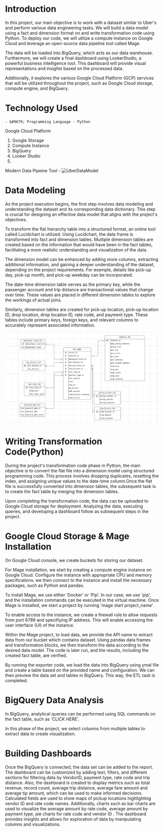# Introduction

In this project, our main objective is to work with a dataset similar to Uber's and perform various data engineering tasks. We will build a data model using a fact and dimension format on and write transformation code using Python. To deploy our code, we will utilize a compute instance on Google Cloud and leverage an open-source data pipeline tool called Mage.

The data will be loaded into BigQuery, which acts as our data warehouse. Furthermore, we will create a final dashboard using LookerStudio, a powerful business intelligence tool. This dashboard will provide visual representations and insights based on the processed data.

Additionally, it explores the various Google Cloud Platform (GCP) services that will be utilized throughout the project, such as Google Cloud storage, compute engine, and BigQuery.

# Technology Used
    - &#9679; Programming Language - Python
    
Google Cloud Platform

1. Google Storage
2. Compute Instance
3. BigQuery
4. Looker Studio
5. 
Modern Data Pipeine Tool - ![UberDataModel](https://www.mage.ai/)

# Data Modeling 

As the project execution begins, the first step involves data modeling and understanding the dataset and its corresponding data dictionary. This step is crucial for designing an effective data model that aligns with the project's objectives.

To transform the flat hierarchy table into a structured format, an online tool called Lucidchart is utilized. Using Lucidchart, the data frame is transformed into fact and dimension tables. Multiple dimension tables are created based on the information that would have been in the fact tables, facilitating a more realistic understanding and visualization of the data.

The dimension model can be enhanced by adding more columns, extracting additional information, and gaining a deeper understanding of the dataset, depending on the project requirements. For example, details like pick-up day, pick-up month, and pick-up weekday can be incorporated.

The date-time dimension table serves as the primary key, while the passenger account and trip distance are transactional values that change over time. These values are placed in different dimension tables to explore the workings of actual joins.

Similarly, dimension tables are created for pick-up location, pick-up location ID, drop location, drop location ID, rate code, and payment type. These tables include primary keys, foreign keys, and relevant columns to accurately represent associated information.

![UberDataModel](UberDataModel.png)

# Writing Transformation Code(Python)

During the project's transformation code phase in Python, the main objective is to convert the flat file into a dimension model using structured programming code. This process involves dropping duplicates, resetting the index, and assigning unique values to the date-time column.Once the flat file is successfully converted into dimension tables, the subsequent task is to create the fact table by merging the dimension tables.

Upon completing the transformation code, the data can be uploaded to Google Cloud storage for deployment. Analyzing the data, executing queries, and developing a dashboard follow as subsequent steps in the project.

# Google Cloud Storage & Mage Installation

On Google Cloud console, we create buckets for storing our dataset. 

For Mage installation, we start by creating a compute engine instance on Google Cloud. Configure the instance with appropriate CPU and memory specifications. we then connect to the instance and install the necessary packages, such as Python and pandas.

To install Mage, we use either 'Docker' or 'Pip'. In our case, we use 'pip', and the installation commands can be executed in the virtual machine. Once Mage is installed, we start a project by running 'mage start project_name'.

To enable access to the instance, we create a firewall rule to allow requests from port 6789 and specifiying IP address. This will enable accessing the user interface (UI) of the instance.

Within the Mage project, to load data, we provide the API name to extract data from our bucket which contains dataset. Using pandas data frames and transformation blocks, we then transform the data according to the desired data model. The code is later run, and the results, including the created fact table, are verified.

By running the exporter code, we load the data into BigQuery using ymal file and create a table based on the provided name and configuration. We can then preview the data set and tables in BigQuery. This way, the ETL task is completed. 

# BigQuery Data Analysis

In BigQuery, analytical queries can be performed using SQL commands on the fact table, such as 'CLICK HERE'.

In this phase of the project, we select columns from multiple tables to extract data to create visualization. 

# Building Dashboards

Once the BigQuery is connected, the data set can be added to the report. The dashboard can be customized by adding text, filters, and different sections for filtering data by VendorID, payment type, rate code and trip distance. Also, the dashboard is created to display metrics such as total revenue, record count, average trip distance, average fare amount and average tip amount, which can be used to make informed decisions. Calculated fields are used to show maps of pickup locations highlighting vendor ID and rate code names. Additionally, charts such as bar charts are used to visualize the average amount by rate code, average amount by payment type, pie charts for rate code and vendor ID . The dashboard provides insights and allows for exploration of data by manipulating columns and visualizations.







